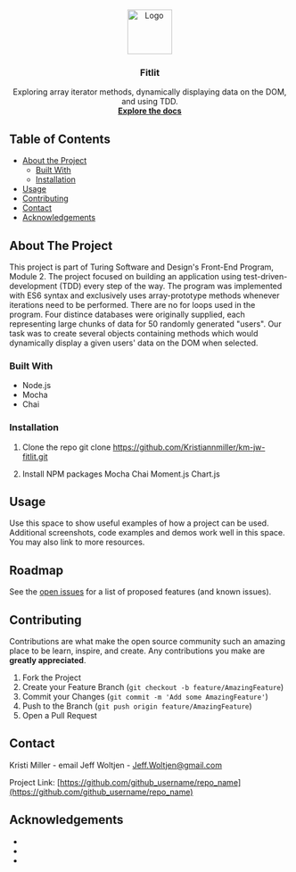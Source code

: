 
<br />
<p align="center">
  <a href="https://github.com/Kristiannmiller/km-jw-fitlit">
    <img src="images/logo.png" alt="Logo" width="80" height="80">
  </a>

  <h3 align="center">Fitlit</h3>

  <p align="center">
    Exploring array iterator methods, dynamically displaying data on the DOM, and using TDD.  
    <br />
    <a href="https://github.com/Kristiannmiller/km-jw-fitlit"><strong>Explore the docs</strong></a>
    <br />
  </p>
</p>

## Table of Contents

* [About the Project](#about-the-project)
  * [Built With](#built-with)
  * [Installation](#installation)
* [Usage](#usage)
* [Contributing](#contributing)
* [Contact](#contact)
* [Acknowledgements](#acknowledgements)


## About The Project

This project is part of Turing Software and Design's Front-End Program, Module 2. The project focused on building an application using test-driven-development (TDD) every step of the way. The program was implemented with ES6 syntax and exclusively uses array-prototype methods whenever iterations need to be performed. There are no for loops used in the program. Four distince databases were originally supplied, each representing large chunks of data for 50 randomly generated "users". Our task was to create several objects containing methods which would dynamically display a given users' data on the DOM when selected. 

### Built With

* Node.js
* Mocha
* Chai

### Installation

1. Clone the repo
git clone https://github.com/Kristiannmiller/km-jw-fitlit.git

2. Install NPM packages
Mocha
Chai
Moment.js
Chart.js

## Usage

Use this space to show useful examples of how a project can be used. Additional screenshots, code examples and demos work well in this space. You may also link to more resources.

## Roadmap

See the [open issues](https://github.com/github_username/repo_name/issues) for a list of proposed features (and known issues).



<!-- CONTRIBUTING -->
## Contributing

Contributions are what make the open source community such an amazing place to be learn, inspire, and create. Any contributions you make are **greatly appreciated**.

1. Fork the Project
2. Create your Feature Branch (`git checkout -b feature/AmazingFeature`)
3. Commit your Changes (`git commit -m 'Add some AmazingFeature'`)
4. Push to the Branch (`git push origin feature/AmazingFeature`)
5. Open a Pull Request

<!-- CONTACT -->
## Contact

Kristi Miller - email
Jeff Woltjen - Jeff.Woltjen@gmail.com

Project Link: [https://github.com/github_username/repo_name](https://github.com/github_username/repo_name)

## Acknowledgements

* []()
* []()
* []()





<!-- MARKDOWN LINKS & IMAGES -->
<!-- https://www.markdownguide.org/basic-syntax/#reference-style-links -->
[contributors-shield]: https://img.shields.io/github/contributors/github_username/repo.svg?style=flat-square
[contributors-url]: https://github.com/github_username/repo/graphs/contributors
[forks-shield]: https://img.shields.io/github/forks/github_username/repo.svg?style=flat-square
[forks-url]: https://github.com/github_username/repo/network/members
[stars-shield]: https://img.shields.io/github/stars/github_username/repo.svg?style=flat-square
[stars-url]: https://github.com/github_username/repo/stargazers
[issues-shield]: https://img.shields.io/github/issues/github_username/repo.svg?style=flat-square
[issues-url]: https://github.com/github_username/repo/issues
[license-shield]: https://img.shields.io/github/license/github_username/repo.svg?style=flat-square
[license-url]: https://github.com/github_username/repo/blob/master/LICENSE.txt
[linkedin-shield]: https://img.shields.io/badge/-LinkedIn-black.svg?style=flat-square&logo=linkedin&colorB=555
[linkedin-url]: https://linkedin.com/in/github_username
[product-screenshot]: images/screenshot.png
